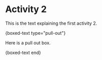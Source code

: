 # Activity 2

This is the text explaining the first activity 2.

{boxed-text type="pull-out"}

Here is a pull out box.

{boxed-text end}
